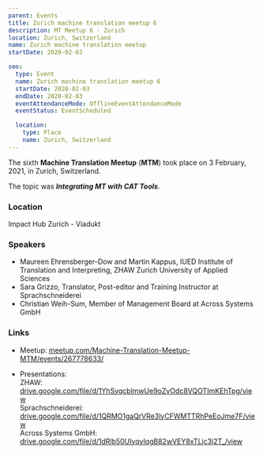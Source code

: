 ```yaml
---
parent: Events
title: Zurich machine translation meetup 6
description: MT Meetup 6 - Zurich
location: Zurich, Switzerland
name: Zurich machine translation meetup
startDate: 2020-02-03

seo:
  type: Event
  name: Zurich machine translation meetup 6
  startDate: 2020-02-03
  endDate: 2020-02-03
  eventAttendanceMode: OfflineEventAttendanceMode
  eventStatus: EventScheduled

  location:
    type: Place
    name: Zurich, Switzerland
---
```


The sixth **Machine Translation Meetup** (**MTM**) took place on 3 February, 2021, in Zurich, Switzerland.

The topic was ***Integrating MT with CAT Tools***.

### Location

Impact Hub Zurich - Viadukt

### Speakers

- Maureen Ehrensberger-Dow and Martin Kappus, IUED Institute of Translation and Interpreting, ZHAW Zurich University of Applied Sciences
- Sara Grizzo, Translator, Post-editor and Training Instructor at Sprachschneiderei
- Christian Weih-Sum, Member of Management Board at Across Systems GmbH

### Links

- Meetup: [meetup.com/Machine-Translation-Meetup-MTM/events/267778633/](https://www.meetup.com/Machine-Translation-Meetup-MTM/events/267778633/)

- Presentations: <br>ZHAW: [drive.google.com/file/d/1YhSyqcblmwUe9oZvOdc8VQOTImKEhTpg/view](https://drive.google.com/file/d/1YhSyqcblmwUe9oZvOdc8VQOTImKEhTpg/view) <br>Sprachschneiderei: [drive.google.com/file/d/1QRMO1gaQrVRe3lyCFWMTTRhPeEoJme7F/view](https://drive.google.com/file/d/1QRMO1gaQrVRe3lyCFWMTTRhPeEoJme7F/view) <br>Across Systems GmbH: [drive.google.com/file/d/1dRlb50UIyqylqgB82wVEY8xTLjc3j2T_/view](https://drive.google.com/file/d/1dRlb50UIyqylqgB82wVEY8xTLjc3j2T_/view)
